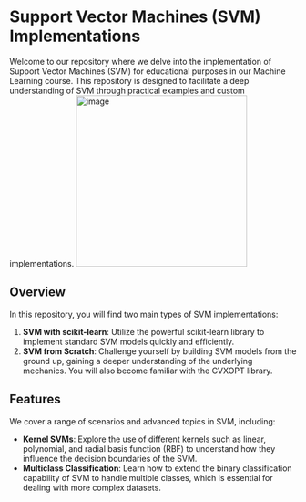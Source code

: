 # Support Vector Machines (SVM) Implementations

Welcome to our repository where we delve into the implementation of Support Vector Machines (SVM) for educational purposes in our Machine Learning course. This repository is designed to facilitate a deep understanding of SVM through practical examples and custom implementations.
<img src="https://github.com/user-attachments/assets/31b4a196-7150-4b79-a442-4ea88bab6bfe" alt="image" width="300"/>

## Overview

In this repository, you will find two main types of SVM implementations:

1. **SVM with scikit-learn**: Utilize the powerful scikit-learn library to implement standard SVM models quickly and efficiently.
2. **SVM from Scratch**: Challenge yourself by building SVM models from the ground up, gaining a deeper understanding of the underlying mechanics. You will also become familiar with the CVXOPT library.

## Features

We cover a range of scenarios and advanced topics in SVM, including:

- **Kernel SVMs**: Explore the use of different kernels such as linear, polynomial, and radial basis function (RBF) to understand how they influence the decision boundaries of the SVM.
- **Multiclass Classification**: Learn how to extend the binary classification capability of SVM to handle multiple classes, which is essential for dealing with more complex datasets.


